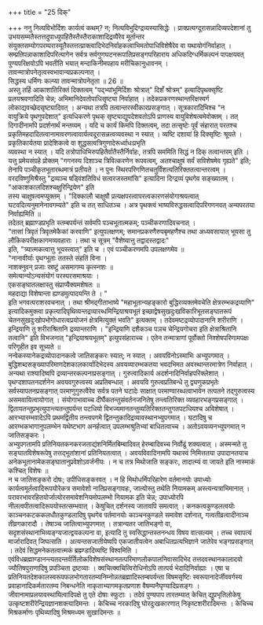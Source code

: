 +++
title = "25 दिक्"

+++
ननु नित्यविभोर्दिशः कार्यत्वं कथम्? न; नित्यविभुदिग्द्रव्यस्यासिद्धेः । प्राक्प्रत्यग्दूरासन्नादिव्यपदेशानां तु उभयसम्मतैस्तत्तदुपाध्युपहितैस्तैस्तैराकाशादिद्रव्यैरेव मूर्तान्तर संयुक्तसम्योगपरम्परास्यूतैस्तत्तत्प्राक्त्वादिभेदनिर्वाहकत्वाभिमतोपाधिविशेषैरेव वा यथायोगंनिर्वाहात् ।  
सम्प्रतिपन्नाकाशादिपरित्यागेन सर्वत्र सर्वगुणघटनरूपातिप्रसङ्गपरिहाराय अधिकदिग्धर्मिकल्पनं पापक्षयवत् पुण्यपरिक्षयोऽपि भवतीति भयात् मन्दाकिनीमपहाय मरीचिकानुधावनम् ।  
तावन्मात्रोपनेतृत्वस्वभावान्यप्रकल्पनात् ।  
सिद्धस्य धर्मिणः कल्प्या तावन्मात्रोपनेतृता ॥ 26 ॥  
अस्तु तर्हि आकाशातिरिक्तं दिक्तत्वम् "पद्भ्यांभूमिर्दिशः श्रोत्रात्" दिशँ श्रोत्रम्" इत्यादिपृथक्सृष्टि प्रलयश्रवणादिति चेन्न; अभिमानिदेवतोपाधिसृष्ट्या निर्वाहात् । तदेकप्रकरणस्थान्तरिक्षस्वर्ग लोकाद्यवच्छेदसृष्ट्यादिवत् । अन्यथा तत्रपि तत्वान्तरस्वीकारप्रसङ्गात् । सूत्रकारादिभिश्च "न  
वायुक्रिये पृथगुपदेशात्" इत्यधिकरणे पृथक् सृष्ट्याद्युपदेशवतोऽपि प्राणस्य वायुविशेषत्वमेवोक्तम् । तत् दिगादीनामपि प्रदर्शनार्थं मन्तव्यम् । यदि च कार्यं किमपि दिक्तत्वम्, तदा तत्सृष्टेः पूर्वं संहारात् परतश्च प्रकृतिमहदादितत्वानामावरणत्वावार्यत्वदूरासन्नत्वव्यवस्था न स्यात् । व्यष्टि दशायां हि दिक्सृष्टिः श्रूयते । प्रकृतिकार्यतया प्रादेशिकत्वे वा शुद्धसत्वत्रिगुणादेरूर्ध्वाधःप्रभृति  
व्यवस्था न स्यात् । यदि तत्रोपाधिभिरुपहितैर्वातैस्तैर्निर्वाहः, तत्रपि सममिति सिद्धं न दिक् तत्वान्तरम् इति । यत्तु प्रमेयसंग्रहे प्रोक्तम् "गगनस्य दिशाञ्च त्रिवित्करणेन रूपवत्वम्, अतश्चाक्षुषं सर्वं सविशेषमेव गृह्यते" इति; तेनापि पञ्चीकृतभूतारब्धमात्रं प्रतीयते । न पुनः स्थिरपरिगणितचतुर्विंशत्यतिरिक्ततत्वान्तरत्वम् । वरदविष्णुमिश्रैस्तु "द्रव्यञ्च षड्विंशतिविधं सत्वरजस्तमांसि" इत्यादिना दिग्द्रव्यं पृथगेव सङ्ख्यातम् । "आकाशकालदिशश्चक्षुरिन्द्रियेण" इति  
तस्य चाक्षुषत्वमप्युक्तम् । "दिक्कालौ चाक्षुषौ प्रत्यक्षपरत्वापरत्वकारणसंयोगाश्रयत्वात् घटवदित्यनुमानेनावगम्यते" इति च तत् साधितञ्च । अत्र पृथक्त्वं भाष्यविरुद्धसत्वादिपरिगणनवत् अन्यपरतया निर्वाह्यमिति ॥  
तदेतत् ब्रह्माण्डप्रभृति स्तम्बपर्यन्तं सर्वमपि पञ्चभूतात्मकम्; पञ्चीकरणादिवचनात् ।  
"तासां त्रिवृतं त्रिवृतमेकैकां करवाणि" इत्युपलक्षणम्; समानप्रकरणैरुपबृमहणैश्च तथा अध्यवसायात् भूयसा तु लौकिकपरीक्षकागमव्यवहाराः । तथा च सूत्रम् "वैशेष्यात्तु तद्वादस्तद्वादः"  
इति, "त्र्यात्मकत्वात्तु भूयस्त्वात्" इति च । एवं पञ्चीकरणमपि उपलक्षणमेव ॥  
"नानावीर्याः पृथग्भूताः ततस्ते संहतिं विना ।  
नाशक्नुवन् प्रजाः स्रष्टुं असमागम्य कृत्स्नशः ॥  
समेत्यान्योऽन्यसंयोगं परस्परसमाश्रयाः ।  
एकसङ्घातलक्षास्तु संप्राप्यैक्यमशेषतः ॥  
महदाद्या विशेषान्ता ह्यण्डमुत्पादयन्ति ते । "  
इति भगवत्पराशरवचनात् । तथा श्रीमद्गीताभाष्ये "महाभूतान्यहङ्कारो बुद्धिरव्यक्तमेवचेति क्षेत्ररम्भकद्रव्याणि" इत्यादिकमुक्त्वा प्रकृत्यादिपृथिव्यन्तद्रव्यारब्धमिन्द्रियाश्रयभूतं इच्छाद्वेषसुखदुःखविकारिभूतसङ्घातरूपं चेतनसुखदुःखोपभोगोधारत्वप्रयोजनं क्षेत्रमित्युक्तं भवति" इत्यक्तम् । तदेवमष्टद्रव्योपादानानि शरीराणि । इन्द्रियाणि तु शरीराश्रितानि द्रव्यान्तराणि । "इन्द्रियाणि दशैकञ्च पञच चेन्द्रियगोचरा इति क्षेत्राश्रितानि तत्वानि" इति विभजनात् "इन्द्रियाश्रयभूतम्" इत्युपसंहाराच्च । एतेन तन्मात्राणां पूर्वोक्तो निश्शेषपरिणामपक्षः परिगृहीत इव सूच्यते ॥  
नन्वेकस्यानेकद्रव्योपादानकत्वे जातिसङ्करः स्यात्; न स्यात् । अवयविनोऽस्माभिः अभ्युपगमात् । बुद्धिशब्दसङ्ख्यापरिमाणदेशकालकार्यादिभेदस्य अवयव्यारम्भकतया भवदभिमत अवस्थान्तरमात्रेण निर्वाहात् । अन्यथा राश्यादिष्वपि द्रव्यान्तरकल्पनाप्रसङ्गात् । गुरुत्वादिकार्य अदर्शनादिनिर्वाहपरिक्लेशात् । पृथग्दशापतनदर्शनेन अवयवगुरुत्वस्य अप्रतिबन्धात् । अवयवि गुरुत्वप्रतिबन्धे तु द्व्यणुकप्रभृतेः सर्वस्यापतनप्रसङ्गात् परमाणुगुरुत्वैरेव सर्वत्र पतने घटादेः साक्षात् परमाण्वारब्धत्वाभावेन तत्पतने तद्गुरुत्वस्य असमवायित्वायोगात् । संयोगाभावाच्च दीर्घैकतन्तुसंवर्तनजनितेषु तन्त्वतिरिक्त व्यवहारभङ्गप्रसङ्गात् । द्वितायतन्तुप्रभृत्युपान्त्यतन्तुपर्यन्त पटधियो विभज्यमानतन्तुव्यतिरिक्ततन्तुगतपटधियश्च अविशेषात् । आरभ्यारम्भवादेऽपि प्रथमद्वितीय तन्त्वपगमे द्वितन्तुकादिद्रव्यावस्थानभ्युपगमात् । घटादिषु च आरम्भकभागानुपलम्भेन यथेष्टभाग अनर्हत्वात् उपलम्भश्रुतिभ्यां बाधितत्वाच्च । अतोऽवयव्यनभ्युपगमात् न जातिसङ्करः ।  
अभ्युपगतामपि प्रतिनियतकनकरजताद्यंशनिर्मितबिम्बादिवत् हेरम्बादिवच्च निर्वोढुं शक्यत्वात् । अस्मन्मते तु सङ्घातविशेषरूपेषु तत्तद्भूतांशानां प्रतिनियतत्वात् । अवयविवादिनामपि यथास्वं निमित्ततया उपादानतयाच अनेकभूतानामेकसङ्घातानुप्रवेशोऽवर्जनीयः । न च तत्र मिथोजाति सङ्करः, तादात्म्यं वा जायते इति नास्माकं कश्चित् विशेषः ॥  
न च जातिसङ्करो दोषः; उपीधिसङ्करवत् । न हि मिथोधर्मिपरिहारेण वर्तमानयोः उपाध्योः कार्यत्वमूर्तत्वादिरूपयोरेकत्र समावेशो नातिप्रसङ्गावहः, जात्योस्तु तथेति नियामकम् अस्त्यन्यत्राभिमानात् । परावरभावरहितयोर्जात्योरसमावेशनियमोपलम्भो नियामक इति चेन्न; उपाध्योरपि नीलत्वपीतत्वादिरूपयोस्तत्सम्भवात् । केषुचित् दर्शनस्य जातावपि समत्वात् । कनकत्वकुण्डलत्वयोः काञ्चनकटककलधौतकुण्डलादिषु पृथगेव पर्तमानयोः काञ्चनकुण्डले समावेश दर्शनात्, गत्वतीव्रत्वादीनाञ्च तीव्रगकारादौ । तेषाञ्च जातित्वाभ्युपगमात् । तत्रान्यतर जातिभङ्गो वा, सदृशसंस्थानाभिव्यङ्ग्यजात्द्वयकल्पना वा, इत्यादि तु स्वसिद्धान्तस्तनन्धय विषय वात्सल्यम् । तच्च स्वापत्यं मार्जारादिवत् जिघत्सति । अत्यन्तसजातीयेष्वपि एकजातीयत्वेन अबाधितप्रत्यभिज्ञाने जातेरेव भङ्गप्रसङ्गात् । तदेवं सिद्धमनेकतत्वात्मकं ब्रह्म्ण्डादिव्यष्टि विश्वमिति । एवंविधब्रह्माण्डानन्त्यतदन्तर्वर्तिलोकविशेषसंस्थानतत्परिमाणलोकपालनिवासादिभेद तत्तदवस्थानकालादयो ज्यौतिषपुराणादिषु प्रपञ्चिता द्रष्टव्याः । क्वचित्क्वचित्विरोधिनोऽपि तात्पर्य भेदादिनिर्वाह्याः । एषा च प्रतिनियतदेशकालस्वरूपफलभोगतारतम्यनिम्नोन्नतब्रह्मादिस्तम्बपर्यन्ता विषमसृष्टिः स्वरूपानादेर्जीववर्गस्य प्रवाहानादिकर्मतारतम्य निबन्धनेति नाकृताभ्यागमकृतप्रणाश वैषम्यनैघृण्यादिप्रसङ्गः । जीवानामाप्रलयावस्थायित्वादिपक्षे तु एते दोषाः स्फुटाः । तदेवं पुण्यपाप तारतम्यात् केचित् द्युप्रभृतिलोकेषु उत्कृष्टशरीरेन्द्रियज्ञानशक्त्यादिमन्तः । केचिच्च नरकादिषु घोरदुःखकारणात् निकृष्टशरीरादिमन्तः । केचिच्च मिश्रकर्माणः पृथिव्यादिषु मिश्रमध्यम सुखादिमन्तः ॥